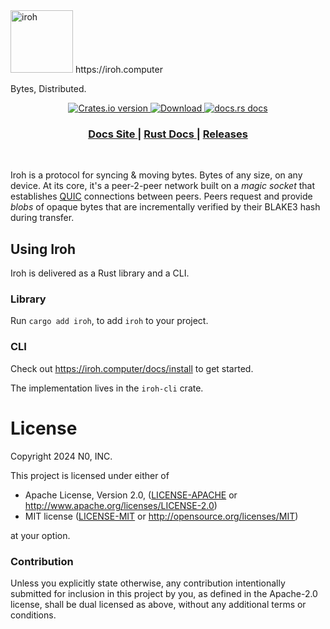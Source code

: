 <img alt="iroh" src="./.img/iroh_wordmark.svg" width="100" />
https://iroh.computer

Bytes, Distributed.

<div align="center">
  <!-- Crates version -->
  <a href="https://crates.io/crates/iroh">
    <img src="https://img.shields.io/crates/v/iroh.svg?style=flat-square"
    alt="Crates.io version" />
  </a>
  <!-- Downloads -->
  <a href="https://crates.io/crates/iroh">
    <img src="https://img.shields.io/crates/d/iroh.svg?style=flat-square"
      alt="Download" />
  </a>
  <!-- docs.rs docs -->
  <a href="https://docs.rs/iroh">
    <img src="https://img.shields.io/badge/docs-latest-blue.svg?style=flat-square"
      alt="docs.rs docs" />
  </a>
</div>

<div align="center">
  <h3>
    <a href="https://iroh.computer/docs">
      Docs Site
    </a>
    <span> | </span>
    <a href="https://docs.rs/iroh">
      Rust Docs
    </a>
    <span> | </span>
    <a href="https://github.com/n0-computer/iroh/releases">
      Releases
    </a>
  </h3>
</div>
<br/>

Iroh is a protocol for syncing & moving bytes. Bytes of any size, on any device. At its core, it's a peer-2-peer network built on a _magic socket_ that establishes [QUIC](https://en.wikipedia.org/wiki/QUIC) connections between peers. Peers request and provide _blobs_ of opaque bytes that are incrementally verified by their BLAKE3 hash during transfer.

## Using Iroh

Iroh is delivered as a Rust library and a CLI.

### Library

Run `cargo add iroh`, to add `iroh` to your project.

### CLI

Check out https://iroh.computer/docs/install to get started.

The implementation lives in the `iroh-cli` crate.

# License

Copyright 2024 N0, INC.

This project is licensed under either of

 * Apache License, Version 2.0, ([LICENSE-APACHE](LICENSE-APACHE) or
   http://www.apache.org/licenses/LICENSE-2.0)
 * MIT license ([LICENSE-MIT](LICENSE-MIT) or
   http://opensource.org/licenses/MIT)

at your option.

### Contribution

Unless you explicitly state otherwise, any contribution intentionally submitted
for inclusion in this project by you, as defined in the Apache-2.0 license,
shall be dual licensed as above, without any additional terms or conditions.
